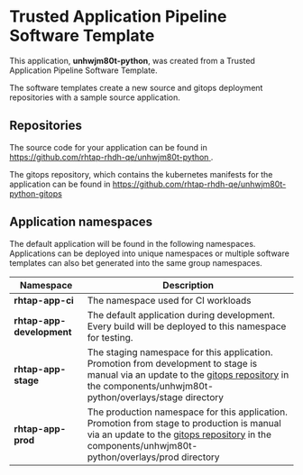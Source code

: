 # Trusted Application Pipeline Software Template

This application, **unhwjm80t-python**, was created from a Trusted Application Pipeline Software Template.

The software templates create a new source and gitops deployment repositories with a sample source application. 

## Repositories

The source code for your application can be found in [https://github.com/rhtap-rhdh-qe/unhwjm80t-python ](https://github.com/rhtap-rhdh-qe/unhwjm80t-python ).
 
The gitops repository, which contains the kubernetes manifests for the application can be found in 
[https://github.com/rhtap-rhdh-qe/unhwjm80t-python-gitops ](https://github.com/rhtap-rhdh-qe/unhwjm80t-python-gitops ) 

## Application namespaces 

The default application will be found in the following namespaces. Applications can be deployed into unique namespaces or multiple software templates can also bet generated into the same group namespaces.  

|  Namespace   |  Description   |  
| -------- | -------- |
| **rhtap-app-ci** | The namespace used for CI workloads |
| **rhtap-app-development** | The default application during development. Every build will be deployed to this namespace for testing. |
| **rhtap-app-stage** | The staging namespace for this application. Promotion from development to stage is manual via an update to the [gitops repository](https://github.com/rhtap-rhdh-qe/unhwjm80t-python-gitops ) in the components/unhwjm80t-python/overlays/stage directory |
| **rhtap-app-prod** | The production namespace for this application. Promotion from stage to production is manual via an update to the [gitops repository](https://github.com/rhtap-rhdh-qe/unhwjm80t-python-gitops ) in the components/unhwjm80t-python/overlays/prod directory |